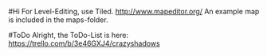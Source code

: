 #Hi
For Level-Editing, use Tiled. http://www.mapeditor.org/ An example map is included in the maps-folder.

#ToDo
Alright, the ToDo-List is here: https://trello.com/b/3e46GXJ4/crazyshadows

